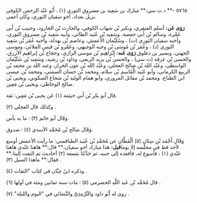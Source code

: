 ٥٧٦٥ -** د ت سي:** مبارك بن سَعِيد بن مسروق الثوري (١) ، أَبُو عَبْد الرحمن الكوفي نزيل بغداد، أخو سفيان الثوري، وكان أعمى.

**رَوَى عَن:** أسلم المنقري، وبكير بْن شهاب الكوفي، والحارث بْن الجارود، وحبيب بْن أَبي عَمْرة، وسالم بْن أَبي حفصة، وسَعِيد بْن عُبَيد الطائي، وأبيه سَعِيد بْن مسروق الثوري، وأخيه سفيان الثوري (ت) ، وسُلَيْمان الأعمش، وعاصم بْن بهدلة، وأخيه عُمَر بْن سَعِيد الثوري (د) ، وعُمَر بْن مُوسَى بْن وجيه الوجيهي، وعَمْرو بْن قيس الملائي، وموسى الجهني، ونسير بن دغلوق.**رَوَى عَنه:** إِبْرَاهِيم بْن موسى الرازي، وحجاج بْن إبراهيم الأزرق، والحسن بْن عرفة (ت سي) ، والحسن بْن يزيد الربعي، وداود بْن رشيد، وسَعِيد بْن سُلَيْمان الواسطي، وعَبْد الله بْن صالح العجلي، وعَبْد الله بْن عون الخراز، وعبد الله بن محمد بْن الربيع الكرماني، وأبو عُبَيد الْقَاسِم بْن سلام، ومحمد بْن حسان السمتي، ومحمد بْن عيسى ابن الطباع، ومحمد بْن مقاتل المروزي، وأبو همام الوليد بْن شجاع السكوني، ويحيى بْن صالح الوحاظي، ويحيى بْن مَعِين.

قال أبو بكر بْن أَبي خيثمة (١) عَن يحيى بْن مَعِين: ثقة.

وكذلك قال العجلي (٢) .

وَقَال أبو حاتم (٣) : ما به بأس.

وَقَال صالح بْن مُحَمَّد الأسدي (٤) : صدوق.

وَقَال أَحْمَد بْنِ سِنَانٍ (٥) الْقَطَّانِ عن مُحَمَّدِ بْن عُبَيد الطنافسي: ما رأيت الأعمش أوسع لأحد قط في مجلسه إلا يوما**قيل:** هذا مبارك أخو سفيان،** قال:** هاهنا عَنْدي هاهنا عَنْدي (١) ، فأسوع له، فأقعده إلى جنبه، ثم حَدَّثَنَا بتسعة (٢) أحاديث ثم التفت إلينا،** فقال:** ماهذا السيل (٣) .

وذكره ابنُ حِبَّان في كتاب "الثقات (٤) .

قال مُحَمَّد بْن عَبد اللَّهِ الحضرمي (٥) : مات سنة ثمانين ومئة في أولها (٦) .

روى له أَبُو داود والتِّرْمِذِيّ والنَّسَائي في "اليوم والليلة" (٧) .